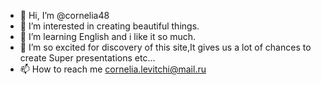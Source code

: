 - 👋 Hi, I’m @cornelia48
- 👀 I’m interested in creating beautiful things. 
- 🌱 I’m  learning English and i like it so much.
- 💞️ I’m so excited for discovery of this site,It gives us a lot of chances to create
   Super presentations etc...
- 📫 How to reach me cornelia.levitchi@mail.ru

<!---
cornelia48/cornelia48 is a ✨ special ✨ repository because its `README.md` (this file) appears on your GitHub profile.
You can click the Preview link to take a look at your changes.
--->
